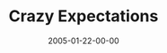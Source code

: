 ---
layout: message
category: message
series: "Revolution"
title: "Crazy Expectations"
date: 2005-01-22-00-00
message_id: 136
audio: "http://s3.amazonaws.com/crossroads-media/messages/audio/Revolution_03_01-22-05_Crazy_Expectations.mp3"
audio-duration: "40:28"
explicit: false
---